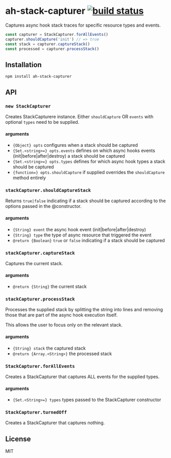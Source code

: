 # ah-stack-capturer [![build status](https://secure.travis-ci.org/thlorenz/ah-stack-capturer.png)](http://travis-ci.org/thlorenz/ah-stack-capturer)

Captures async hook stack traces for specific resource types and events.

```js
const capturer = StackCapturer.forAllEvents()
capturer.shouldCapture('init') // => true
const stack = capturer.captureStack()
const processed = capturer.processStack()
```

## Installation

    npm install ah-stack-capturer

## API

### `new StackCapturer`

Creates StackCapturere instance.
Either `shouldCapture` OR `events` with optional `types` need to be supplied.

#### arguments

- `{Object} opts`  configures when a stack should be captured
- `{Set.<string>=} opts.events` defines on which async hooks events (init|before|after|destroy) a stack should be captured
- `{Set.<string>=} opts.types` defines for which async hook types a stack should be captured
- `{function=} opts.shouldCapture` if supplied overrides the `shouldCapture` method entirely

### `stackCapturer.shouldCaptureStack`

Returns `true|false` indicating if a stack should be captured according to the
options passed in the @constructor.

#### arguments

- `{String} event` the async hook event (init|before|after|destroy)
- `{String} type` the type of async resource that triggered the event
- `@return {Boolean}` `true` or `false` indicating if a stack should be captured

### `stackCapturer.captureStack`

Captures the current stack.

#### arguments

- `@return {String}` the current stack

### `stackCapturer.processStack`

Processes the supplied stack by splitting the string into lines
and removing those that are part of the async hook execution itself.

This allows the user to focus only on the relevant stack.

#### arguments

- `{String} stack` the captured stack
- `@return {Array.<String>}` the processed stack

### `StackCapturer.forAllEvents`

Creates a StackCapturer that captures ALL events for the supplied types.

#### arguments

- `{Set.<String>=} types` types passed to the StackCapturer constructor

### `StackCapturer.turnedOff`

Creates a StackCapturer that captures nothing.

## License

MIT
